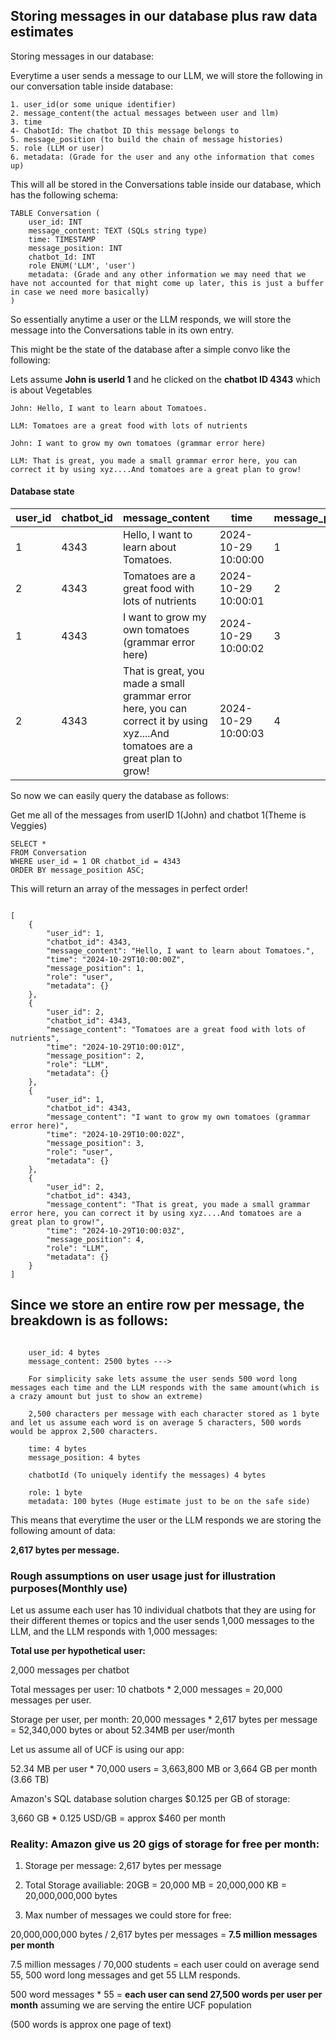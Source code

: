 
## Storing messages in our database plus raw data estimates

Storing messages in our database:

Everytime a user sends a message to our LLM, we will store the following in our conversation table inside database:

    1. user_id(or some unique identifier)
    2. message_content(the actual messages between user and llm)
    3. time
    4- ChabotId: The chatbot ID this message belongs to
    5. message_position (to build the chain of message histories)
    5. role (LLM or user)
    6. metadata: (Grade for the user and any othe information that comes up)


This will all be stored in the Conversations table inside our database, which has the following schema:
```
TABLE Conversation (
    user_id: INT
    message_content: TEXT (SQLs string type)
    time: TIMESTAMP
    message_position: INT
    chatbot_Id: INT
    role ENUM('LLM', 'user')
    metadata: (Grade and any other information we may need that we have not accounted for that might come up later, this is just a buffer in case we need more basically)
)
```

So essentially anytime a user or the LLM responds, we will store the message into the Conversations table in its own entry.

This might be the state of the database after a simple convo like the following:

Lets assume **John is userId 1** and he clicked on the **chatbot ID 4343** which is about Vegetables

```
John: Hello, I want to learn about Tomatoes.

LLM: Tomatoes are a great food with lots of nutrients

John: I want to grow my own tomatoes (grammar error here)

LLM: That is great, you made a small grammar error here, you can correct it by using xyz....And tomatoes are a great plan to grow!
```


####  Database state

| user_id | chatbot_id | message_content                                                                          | time                 | message_position | role | metadata          |
|---------|------------|-----------------------------------------------------------------------------------------|----------------------|------------------|------|-------------------|
| 1       | 4343       | Hello, I want to learn about Tomatoes.                                                  | 2024-10-29 10:00:00  | 1                | user |                   |
| 2       | 4343       | Tomatoes are a great food with lots of nutrients                                        | 2024-10-29 10:00:01  | 2                | LLM  |                   |
| 1       | 4343       | I want to grow my own tomatoes (grammar error here)                                     | 2024-10-29 10:00:02  | 3                | user |                   |
| 2       | 4343       | That is great, you made a small grammar error here, you can correct it by using xyz....And tomatoes are a great plan to grow! | 2024-10-29 10:00:03  | 4                | LLM  |                   |


So now we can easily query the database as follows:

Get me all of the messages from userID 1(John) and chatbot 1(Theme is Veggies)
```
SELECT *
FROM Conversation
WHERE user_id = 1 OR chatbot_id = 4343
ORDER BY message_position ASC;
```


This will return an array of the messages in perfect order!
```

[
    {
        "user_id": 1,
        "chatbot_id": 4343,
        "message_content": "Hello, I want to learn about Tomatoes.",
        "time": "2024-10-29T10:00:00Z",
        "message_position": 1,
        "role": "user",
        "metadata": {}
    },
    {
        "user_id": 2,
        "chatbot_id": 4343,
        "message_content": "Tomatoes are a great food with lots of nutrients",
        "time": "2024-10-29T10:00:01Z",
        "message_position": 2,
        "role": "LLM",
        "metadata": {}
    },
    {
        "user_id": 1,
        "chatbot_id": 4343,
        "message_content": "I want to grow my own tomatoes (grammar error here)",
        "time": "2024-10-29T10:00:02Z",
        "message_position": 3,
        "role": "user",
        "metadata": {}
    },
    {
        "user_id": 2,
        "chatbot_id": 4343,
        "message_content": "That is great, you made a small grammar error here, you can correct it by using xyz....And tomatoes are a great plan to grow!",
        "time": "2024-10-29T10:00:03Z",
        "message_position": 4,
        "role": "LLM",
        "metadata": {}
    }
]
```



## Since we store an entire row per message, the breakdown is as follows:
```

    user_id: 4 bytes
    message_content: 2500 bytes ---> 
    
    For simplicity sake lets assume the user sends 500 word long messages each time and the LLM responds with the same amount(which is a crazy amount but just to show an extreme)
    
    2,500 characters per message with each character stored as 1 byte and let us assume each word is on average 5 characters, 500 words would be approx 2,500 characters.
    
    time: 4 bytes
    message_position: 4 bytes
    
    chatbotId (To uniquely identify the messages) 4 bytes
    
    role: 1 byte
    metadata: 100 bytes (Huge estimate just to be on the safe side)
```

This means that everytime the user or the LLM responds we are storing the following amount of data:

**2,617 bytes per message.**


### Rough assumptions on user usage just for illustration purposes(Monthly use)

Let us assume each user has 10 individual chatbots that they are using for their different themes or topics 
and the user sends 1,000 messages to the LLM, and the LLM responds with 1,000 messages:

**Total use per hypothetical user:**

2,000 messages per chatbot

Total messages per user: 10 chatbots * 2,000 messages = 20,000 messages per user.

Storage per user, per month: 20,000 messages * 2,617 bytes per message = 52,340,000 bytes or about 52.34MB per user/month

Let us assume all of UCF is using our app:

52.34 MB per user * 70,000 users = 3,663,800 MB or 3,664 GB per month (3.66 TB)

Amazon's SQL database solution charges $0.125 per GB of storage:

3,660 GB * 0.125 USD/GB = approx $460 per month

### Reality: Amazon give us 20 gigs of storage for free per month:

1. Storage per message: 2,617 bytes per message

2. Total Storage availiable: 20GB = 20,000 MB = 20,000,000 KB =
20,000,000,000 bytes 

3. Max number of messages we could store for free:

20,000,000,000 bytes / 2,617 bytes per messages = **7.5 million messages per month**

7.5 million messages / 70,000 students = each user could on average send 55, 500 word long messages and get 55 LLM responds.

500 word messages * 55 = **each user can send 27,500 words per user per month** assuming we are serving the entire UCF population

(500 words is approx one page of text)






